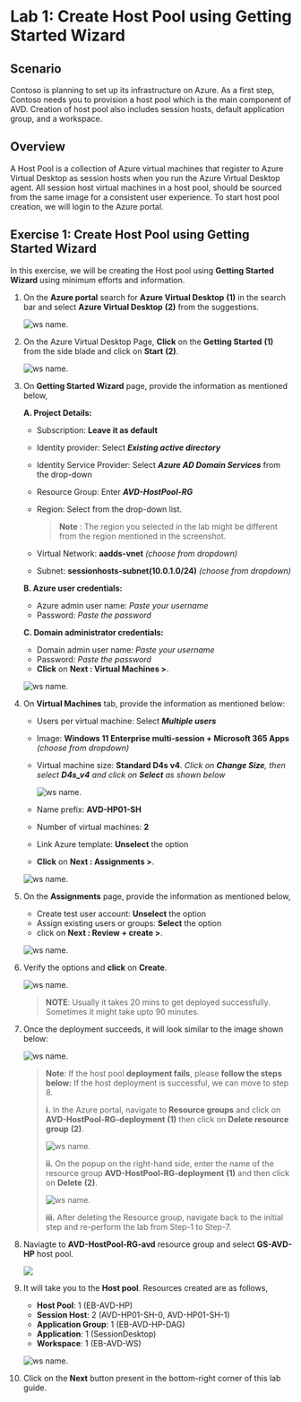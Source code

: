 # Lab 1: Create Host Pool using Getting Started Wizard

## **Scenario**

 Contoso is planning to set up its infrastructure on Azure. As a first step, Contoso needs you to provision a host pool which is the main component of AVD. Creation of host pool also includes session hosts, default application group, and a workspace.

## **Overview**

A Host Pool is a collection of Azure virtual machines that register to Azure Virtual Desktop as session hosts when you run the Azure Virtual Desktop agent. All session host virtual machines in a host pool, should be sourced from the same image for a consistent user experience. To start host pool creation, we will login to the Azure portal.
 
## Exercise 1: Create Host Pool using Getting Started Wizard

In this exercise, we will be creating the Host pool using **Getting Started Wizard** using minimum efforts and information.

1. On the **Azure portal** search for **Azure Virtual Desktop** **(1)** in the search bar and select **Azure Virtual Desktop** **(2)** from the suggestions.

   ![ws name.](media/2avd1.png)
   
1. On the Azure Virtual Desktop Page, **Click** on the **Getting Started** **(1)** from the side blade and click on **Start** **(2)**.

   ![ws name.](media-1/Ex1-task1-step2.png)
   
1. On **Getting Started Wizard** page, provide the information as mentioned below,

   **A. Project Details:**

   - Subscription: **Leave it as default**
   - Identity provider: Select ***Existing active directory***
   - Identity Service Provider: Select ***Azure AD Domain Services*** from the drop-down
   - Resource Group: Enter ***AVD-HostPool-RG***
   - Region: Select **<inject key="Region" enableCopy="false"/>** from the drop-down list.

      >**Note** : The region you selected in the lab might be different from the region mentioned in the screenshot.
      
   - Virtual Network: **aadds-vnet** *(choose from dropdown)*
   - Subnet: **sessionhosts-subnet(10.0.1.0/24)** *(choose from dropdown)*
   
   **B. Azure user credentials:**
   
   - Azure admin user name: *Paste your username* **<inject key="AzureAdUserEmail" />**
   - Password: *Paste the password* **<inject key="AzureAdUserPassword" />**

   **C. Domain administrator credentials:**
   
   - Domain admin user name: *Paste your username* **<inject key="AzureAdUserEmail" />**
   - Password: *Paste the password* **<inject key="AzureAdUserPassword" />**
   - **Click** on **Next : Virtual Machines >**.

   ![ws name.](media/gsw6.png)
   
1. On **Virtual Machines** tab, provide the information as mentioned below:
   
   - Users per virtual machine: Select ***Multiple users***
   - Image: **Windows 11 Enterprise multi-session + Microsoft 365 Apps** *(choose from dropdown)*
   - Virtual machine size: **Standard D4s v4**. *Click on **Change Size**, then select **D4s_v4** and click on **Select** as shown below*

     ![ws name.](media/2avd18.png)
   
   - Name prefix: **AVD-HP01-SH**
   - Number of virtual machines: **2**
   - Link Azure template: **Unselect** the option
   - **Click** on **Next : Assignments >**.

   ![ws name.](../Azure-Virtual-Desktop-v3/media-1/Vmimage.png)
   
1. On the **Assignments** page, provide the information as mentioned below, 
   
   - Create test user account: **Unselect** the option
   - Assign existing users or groups: **Select** the option
   - click on **Next : Review + create >**.

   ![ws name.](media/gsw4.png)
   
1. Verify the options and **click** on **Create**.

   ![ws name.](../Azure-Virtual-Desktop-v3/media/createhostpoolnew1.png)
   
   >**NOTE**: Usually it takes 20 mins to get deployed successfully. Sometimes it might take upto 90 minutes.
   
1. Once the deployment succeeds, it will look similar to the image shown below:

   ![ws name.](media-1/subscription.png)
   
   >**Note**: If the host pool **deployment fails**, please **follow the steps below:**
   >If the host deployment is successful, we can move to step 8.
   >
   >**i.** In the Azure portal, navigate to **Resource groups** and click on **AVD-HostPool-RG-deployment** **(1)** then click on **Delete resource group** **(2)**.
   >
   >![ws name.](media/fla1.png)
   >
   >**ii.** On the popup on the right-hand side, enter the name of the resource group **AVD-HostPool-RG-deployment** **(1)** and then click on **Delete** **(2)**.
   >
   > ![ws name.](media/fla2.png)
   > 
   >**iii.** After deleting the Resource group, navigate back to the initial step and re-perform the lab from Step-1 to Step-7.

1. Naviagte to **AVD-HostPool-RG-avd** resource group and select **GS-AVD-HP** host pool.

    ![](media-2/hostpool.png)
   
1. It will take you to the **Host pool**. Resources created are as follows,

   - **Host Pool**: 1 (EB-AVD-HP)
   - **Session Host**: 2 (AVD-HP01-SH-0, AVD-HP01-SH-1)
   - **Application Group**: 1 (EB-AVD-HP-DAG)
   - **Application**: 1 (SessionDesktop)
   - **Workspace**: 1 (EB-AVD-WS)

   ![ws name.](media-2/hospool.png)
   
1. Click on the **Next** button present in the bottom-right corner of this lab guide.  
   
